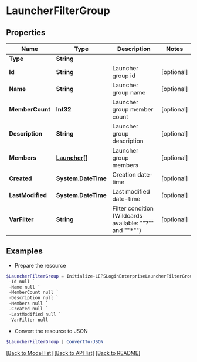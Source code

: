 # LauncherFilterGroup
## Properties

Name | Type | Description | Notes
------------ | ------------- | ------------- | -------------
**Type** | **String** |  | 
**Id** | **String** | Launcher group id | [optional] 
**Name** | **String** | Launcher group name | [optional] 
**MemberCount** | **Int32** | Launcher group member count | [optional] 
**Description** | **String** | Launcher group description | [optional] 
**Members** | [**Launcher[]**](Launcher.md) | Launcher group members | [optional] 
**Created** | **System.DateTime** | Creation date-time | [optional] 
**LastModified** | **System.DateTime** | Last modified date-time | [optional] 
**VarFilter** | **String** | Filter condition (Wildcards available: &quot;&quot;?&quot;&quot; and &quot;&quot;*&quot;&quot;) | [optional] 

## Examples

- Prepare the resource
```powershell
$LauncherFilterGroup = Initialize-LEPSLoginEnterpriseLauncherFilterGroup  -Type null `
 -Id null `
 -Name null `
 -MemberCount null `
 -Description null `
 -Members null `
 -Created null `
 -LastModified null `
 -VarFilter null
```

- Convert the resource to JSON
```powershell
$LauncherFilterGroup | ConvertTo-JSON
```

[[Back to Model list]](../README.md#documentation-for-models) [[Back to API list]](../README.md#documentation-for-api-endpoints) [[Back to README]](../README.md)


